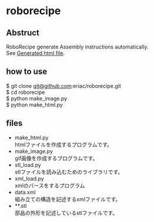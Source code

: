 # roborecipe

## Abstruct
RoboRecipe generate Assembly instructions automatically.  
See [Generated html file](test1.html).


## how to use
$ git clone git@github.com:eriac/roborecipe.git  
$ cd roborecipe  
$ python make_image.py  
$ python make_html.py  

## files
- make_html.py  
htmlファイルを作成するプログラムです。
- make_image.py  
gif画像を作成するプログラムです。
- stl_load.py  
stlファイルを読み込むためのライブラリです。
- xml_load.py  
xmlのパースをするプログラム
- data.xml  
組み立ての構造を記述するxmlファイルです。
- **.stl  
部品の外形を記述しているstlファイルです。


